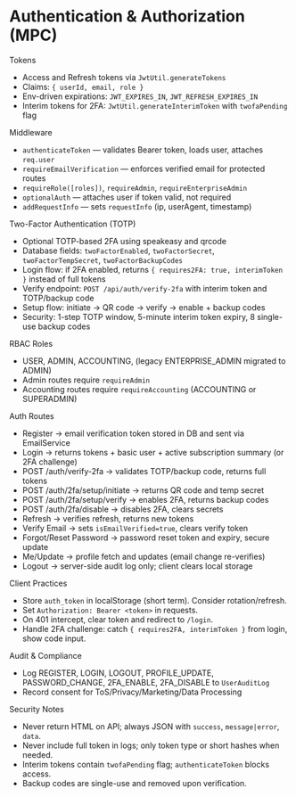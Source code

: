 # Authentication & Authorization (MPC)

Tokens
- Access and Refresh tokens via `JwtUtil.generateTokens`
- Claims: `{ userId, email, role }`
- Env-driven expirations: `JWT_EXPIRES_IN`, `JWT_REFRESH_EXPIRES_IN`
- Interim tokens for 2FA: `JwtUtil.generateInterimToken` with `twofaPending` flag

Middleware
- `authenticateToken` — validates Bearer token, loads user, attaches `req.user`
- `requireEmailVerification` — enforces verified email for protected routes
- `requireRole([roles])`, `requireAdmin`, `requireEnterpriseAdmin`
- `optionalAuth` — attaches user if token valid, not required
- `addRequestInfo` — sets `requestInfo` (ip, userAgent, timestamp)

Two-Factor Authentication (TOTP)
- Optional TOTP-based 2FA using speakeasy and qrcode
- Database fields: `twoFactorEnabled`, `twoFactorSecret`, `twoFactorTempSecret`, `twoFactorBackupCodes`
- Login flow: if 2FA enabled, returns `{ requires2FA: true, interimToken }` instead of full tokens
- Verify endpoint: `POST /api/auth/verify-2fa` with interim token and TOTP/backup code
- Setup flow: initiate → QR code → verify → enable + backup codes
- Security: 1-step TOTP window, 5-minute interim token expiry, 8 single-use backup codes

RBAC Roles
- USER, ADMIN, ACCOUNTING, (legacy ENTERPRISE_ADMIN migrated to ADMIN)
- Admin routes require `requireAdmin`
- Accounting routes require `requireAccounting` (ACCOUNTING or SUPERADMIN)

Auth Routes
- Register → email verification token stored in DB and sent via EmailService
- Login → returns tokens + basic user + active subscription summary (or 2FA challenge)
- POST /auth/verify-2fa → validates TOTP/backup code, returns full tokens
- POST /auth/2fa/setup/initiate → returns QR code and temp secret
- POST /auth/2fa/setup/verify → enables 2FA, returns backup codes
- POST /auth/2fa/disable → disables 2FA, clears secrets
- Refresh → verifies refresh, returns new tokens
- Verify Email → sets `isEmailVerified=true`, clears verify token
- Forgot/Reset Password → password reset token and expiry, secure update
- Me/Update → profile fetch and updates (email change re-verifies)
- Logout → server-side audit log only; client clears local storage

Client Practices
- Store `auth_token` in localStorage (short term). Consider rotation/refresh.
- Set `Authorization: Bearer <token>` in requests.
- On 401 intercept, clear token and redirect to `/login`.
- Handle 2FA challenge: catch `{ requires2FA, interimToken }` from login, show code input.

Audit & Compliance
- Log REGISTER, LOGIN, LOGOUT, PROFILE_UPDATE, PASSWORD_CHANGE, 2FA_ENABLE, 2FA_DISABLE to `UserAuditLog`
- Record consent for ToS/Privacy/Marketing/Data Processing

Security Notes
- Never return HTML on API; always JSON with `success`, `message|error`, `data`.
- Never include full token in logs; only token type or short hashes when needed.
- Interim tokens contain `twofaPending` flag; `authenticateToken` blocks access.
- Backup codes are single-use and removed upon verification.
